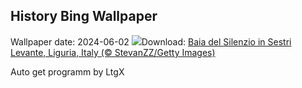 ## History Bing Wallpaper
Wallpaper date: 2024-06-02
![](https://www.bing.com/th?id=OHR.SestriLevante_EN-GB3931672297_UHD.jpg&w=1000)Download: [Baia del Silenzio in Sestri Levante, Liguria, Italy (© StevanZZ/Getty Images)](https://www.bing.com/th?id=OHR.SestriLevante_EN-GB3931672297_UHD.jpg)

Auto get programm by LtgX
